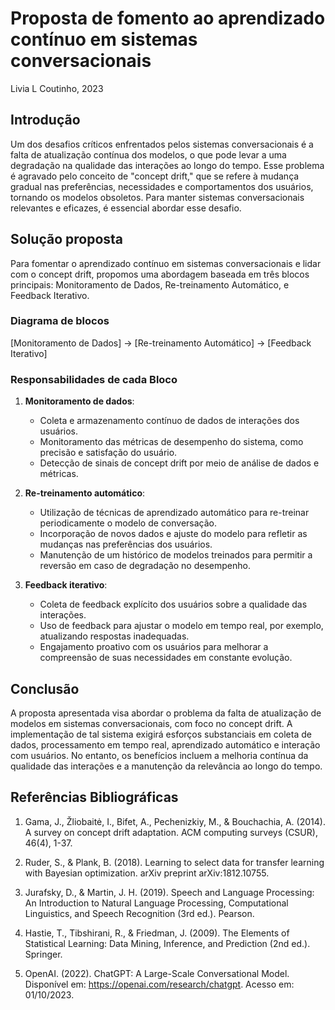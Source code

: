 # Proposta de fomento ao aprendizado contínuo em sistemas conversacionais
Livia L Coutinho, 2023

## Introdução

Um dos desafios críticos enfrentados pelos sistemas conversacionais é a falta de atualização contínua dos modelos, o que pode levar a uma degradação na qualidade das interações ao longo do tempo. 
Esse problema é agravado pelo conceito de "concept drift," que se refere à mudança gradual nas preferências, necessidades e comportamentos dos usuários, tornando os modelos obsoletos. 
Para manter sistemas conversacionais relevantes e eficazes, é essencial abordar esse desafio.

## Solução proposta
Para fomentar o aprendizado contínuo em sistemas conversacionais e lidar com o concept drift, propomos uma abordagem baseada em três blocos principais: Monitoramento de Dados, Re-treinamento Automático, e Feedback Iterativo.

### Diagrama de blocos

[Monitoramento de Dados] -> [Re-treinamento Automático] -> [Feedback Iterativo]

### Responsabilidades de cada Bloco

1. **Monitoramento de dados**:
   - Coleta e armazenamento contínuo de dados de interações dos usuários.
   - Monitoramento das métricas de desempenho do sistema, como precisão e satisfação do usuário.
   - Detecção de sinais de concept drift por meio de análise de dados e métricas.

2. **Re-treinamento automático**:
   - Utilização de técnicas de aprendizado automático para re-treinar periodicamente o modelo de conversação.
   - Incorporação de novos dados e ajuste do modelo para refletir as mudanças nas preferências dos usuários.
   - Manutenção de um histórico de modelos treinados para permitir a reversão em caso de degradação no desempenho.

3. **Feedback iterativo**:
   - Coleta de feedback explícito dos usuários sobre a qualidade das interações.
   - Uso de feedback para ajustar o modelo em tempo real, por exemplo, atualizando respostas inadequadas.
   - Engajamento proativo com os usuários para melhorar a compreensão de suas necessidades em constante evolução.

## Conclusão

A proposta apresentada visa abordar o problema da falta de atualização de modelos em sistemas conversacionais, com foco no concept drift. 
A implementação de tal sistema exigirá esforços substanciais em coleta de dados, processamento em tempo real, aprendizado automático e interação com usuários.
No entanto, os benefícios incluem a melhoria contínua da qualidade das interações e a manutenção da relevância ao longo do tempo.

## Referências Bibliográficas

1. Gama, J., Žliobaitė, I., Bifet, A., Pechenizkiy, M., & Bouchachia, A. (2014). A survey on concept drift adaptation. ACM computing surveys (CSUR), 46(4), 1-37.

2. Ruder, S., & Plank, B. (2018). Learning to select data for transfer learning with Bayesian optimization. arXiv preprint arXiv:1812.10755.

3. Jurafsky, D., & Martin, J. H. (2019). Speech and Language Processing: An Introduction to Natural Language Processing, Computational Linguistics, and Speech Recognition (3rd ed.). Pearson.

4. Hastie, T., Tibshirani, R., & Friedman, J. (2009). The Elements of Statistical Learning: Data Mining, Inference, and Prediction (2nd ed.). Springer.

5. OpenAI. (2022). ChatGPT: A Large-Scale Conversational Model. Disponível em: https://openai.com/research/chatgpt. Acesso em: 01/10/2023.


